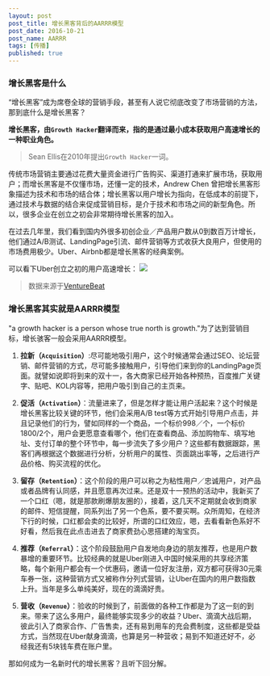 ```yaml
---
layout: post
post_title: 增长黑客背后的AARRR模型
post_date: 2016-10-21 
post_name: AARRR
tags: [传播]
published: true
---
```

### 增长黑客是什么

“增长黑客”成为席卷全球的营销手段，甚至有人说它彻底改变了市场营销的方法，那到底什么是增长黑客？

**增长黑客，由`Growth Hacker`翻译而来，指的是通过最小成本获取用户高速增长的一种职业角色。**

>Sean Ellis在2010年提出`Growth Hacker`一词。

传统市场营销主要通过花费大量资金进行广告购买、渠道打通来扩展市场，获取用户；而增长黑客是不仅懂市场，还懂一定的技术，Andrew Chen 曾把增长黑客形象描述为技术和市场的结合体；增长黑客以用户增长为指向，在低成本的前提下，通过技术与数据的结合来促成营销目标，是介于技术和市场之间的新型角色。所以，很多企业在创立之初会非常期待增长黑客的加入。

在过去几年里，我们看到国内外很多初创企业／产品用户数从0到数百万计增长，他们通过A/B测试、LandingPage引流、邮件营销等方式收获大良用户，但使用的市场费用极少。Uber、Airbnb都是增长黑客的经典案例。

可以看下Uber创立之初的用户高速增长：
![](http://i1.piimg.com/567571/37d88f275f955fcd.png)

> 数据来源于[VentureBeat](http://venturebeat.com/2015/01/22/inside-ubers-staggering-u-s-growth-40000-drivers-joined-in-december-and-average-19-per-hour/)


### 增长黑客其实就是AARRR模型
 "a growth hacker is a person whose true north is growth."为了达到营销目标，增长骇客一般会采用AARRR模型。
1. **拉新（`Acquisition`）**:尽可能地吸引用户，这个时候通常会通过SEO、论坛营销、邮件营销的方式，尽可能多接触用户，引导他们来到你的LandingPage页面。就譬如说即将到来的双十一，各大商家已经开始各种预热，百度推广关键字、贴吧、KOL内容等，把用户吸引到自己的主页来。

2. **促活（`Activation`）**：流量进来了，但是怎样才能让用户活起来？这个时候是增长黑客比较关键的环节，他们会采用A/B test等方式开始引导用户点击，并且记录他们的行为，譬如同样的一个商品，一个标价998／个，一个标价1800/2个，用户会更愿意查看哪个，他们在查看商品、添加购物车、填写地址、支付订单的整个环节中，每一步流失了多少用户？这些都有数据跟踪，黑客们再根据这个数据进行分析，分析用户的属性、页面跳出率等，之后进行产品价格、购买流程的优化。

3. **留存（`Retention`）**：这个阶段的用户可以称之为粘性用户／忠诚用户，对产品或者品牌有认同感，并且愿意再次过来。还是双十一预热的活动中，我新买了一个口红（嗯，就是那款刷爆朋友圈的），接着，这几天不定期就会收到商家的邮件、短信提醒，同系列出了另一个色系，要不要买啊。众所周知，在经济下行的时候，口红都会卖的比较好，所谓的口红效应，嗯，去看看新色系好不好看，然后我在此点击进去了商家费劲心思搭建的淘宝页。

4. **推荐（`Referral`）**：这个阶段鼓励用户自发地向身边的朋友推荐，也是用户数暴增的重要环节。比较经典的就是Uber刚进入中国时候采用的共享经济策略，每个新用户都会有一个优惠码，邀请一位好友注册，双方都可获得30元乘车券一张，这种营销方式又被称作分列式营销，让Uber在国内的用户数指数上升。当年是多么单纯美好，现在的滴滴好贵。

5. **营收（`Revenue`）**：验收的时候到了，前面做的各种工作都是为了这一刻的到来。带来了这么多用户，最终能够实现多少的收益？Uber、滴滴大战后期，彼此引入了商家合作、广告售卖，还有易到用车的充会费制度，这些都是受益方式，当然现在Uber献身滴滴，也算是另一种营收；易到不知道还好不，必经我还有5块钱车费在账户里。

那如何成为一名新时代的增长黑客？且听下回分解。
